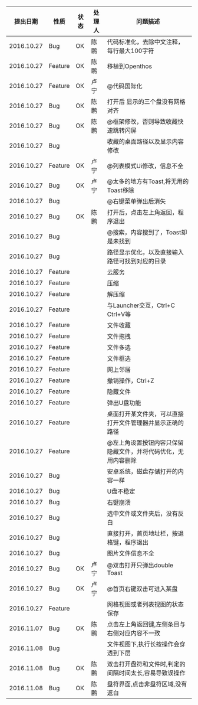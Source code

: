 |提出日期|性质|状态|处理人|问题描述|
|-----|-----|-----|-----|-----|
|2016.10.27|Bug|OK|陈鹏|代码标准化，去除中文注释，每行最大100字符|
|2016.10.27|Feature|OK|陈鹏|移植到Openthos|
|2016.10.27|Feature|OK|卢宁|@代码国际化|
|2016.10.27|Bug|OK|陈鹏|打开后 显示的三个盘没有网格对齐|
|2016.10.27|Bug|OK|陈鹏|@框架修改，否则导致收藏快速跳转闪屏|
|2016.10.27|Bug|||收藏的桌面路径以及显示内容修改|
|2016.10.27|Feature|OK|卢宁|@列表模式Ui修改，信息不全|
|2016.10.27|Bug|OK|卢宁|@太多的地方有Toast,将无用的Toast移除|
|2016.10.27|Bug|||@右键菜单弹出后消失|
|2016.10.27|Bug|OK|陈鹏|打开后，点击左上角返回，程序退出|
|2016.10.27|Bug|||@搜索，内容搜到了，Toast却是未找到|
|2016.10.27|Bug|||路径显示优化，以及直接输入路径可找到对应的目录|
|2016.10.27|Feature|||云服务|
|2016.10.27|Feature|||压缩|
|2016.10.27|Feature|||解压缩|
|2016.10.27|Feature|||与Launcher交互，Ctrl+C Ctrl+V等|
|2016.10.27|Feature|||文件收藏|
|2016.10.27|Feature|||文件拖拽|
|2016.10.27|Feature|||文件多选|
|2016.10.27|Feature|||文件框选|
|2016.10.27|Feature|||网上邻居|
|2016.10.27|Feature|||撤销操作，Ctrl+Z|
|2016.10.27|Feature|||隐藏文件|
|2016.10.27|Feature|||弹出U盘功能|
|2016.10.27|Feature|||桌面打开某文件夹，可以直接打开文件管理器并显示正确的路径|
|2016.10.27|Feature|||@左上角设置按钮内容只保留隐藏文件，并将代码优化，无用内容删除|
|2016.10.27|Bug|||安卓系统，磁盘存储打开的内容一样|
|2016.10.27|Bug|||U盘不稳定|
|2016.10.27|Bug|||右键崩溃|
|2016.10.27|Bug|||选中文件或文件夹后，没有反白|
|2016.10.27|Bug|||直接打开，首页地址栏，按退格键，程序退出|
|2016.10.27|Bug|||图片文件信息不全|
|2016.10.27|Bug|OK|卢宁|@双击打开只弹出double Toast|
|2016.10.27|Bug|OK|卢宁|@首页右键双击可进入某盘|
|2016.10.27|Feature|||网格视图或者列表视图的状态保存|
|2016.11.07|Bug|OK|陈鹏|点击左上角返回键,左侧条目与右侧对应内容不一致|
|2016.11.08|Bug|||文件视图下,执行长按操作会穿透到下层|
|2016.11.08|Bug|OK|陈鹏|双击打开盘符和文件时,判定的间隔时间太长,容易导致误操作|
|2016.11.08|Bug|OK|陈鹏|盘符界面,点击非盘符区域,没有返白|
